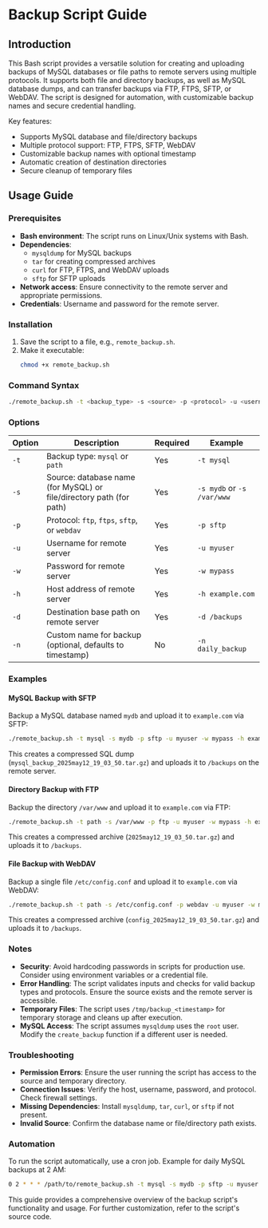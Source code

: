 # Backup Script Guide

## Introduction
This Bash script provides a versatile solution for creating and uploading backups of MySQL databases or file paths to remote servers using multiple protocols. It supports both file and directory backups, as well as MySQL database dumps, and can transfer backups via FTP, FTPS, SFTP, or WebDAV. The script is designed for automation, with customizable backup names and secure credential handling.

Key features:
- Supports MySQL database and file/directory backups
- Multiple protocol support: FTP, FTPS, SFTP, WebDAV
- Customizable backup names with optional timestamp
- Automatic creation of destination directories
- Secure cleanup of temporary files

## Usage Guide

### Prerequisites
- **Bash environment**: The script runs on Linux/Unix systems with Bash.
- **Dependencies**:
  - `mysqldump` for MySQL backups
  - `tar` for creating compressed archives
  - `curl` for FTP, FTPS, and WebDAV uploads
  - `sftp` for SFTP uploads
- **Network access**: Ensure connectivity to the remote server and appropriate permissions.
- **Credentials**: Username and password for the remote server.

### Installation
1. Save the script to a file, e.g., `remote_backup.sh`.
2. Make it executable:
   ```bash
   chmod +x remote_backup.sh
   ```

### Command Syntax
```bash
./remote_backup.sh -t <backup_type> -s <source> -p <protocol> -u <username> -w <password> -h <host> -d <destination> [-n <name>]
```

### Options
| Option | Description | Required | Example |
|--------|-------------|----------|---------|
| `-t` | Backup type: `mysql` or `path` | Yes | `-t mysql` |
| `-s` | Source: database name (for MySQL) or file/directory path (for path) | Yes | `-s mydb` or `-s /var/www` |
| `-p` | Protocol: `ftp`, `ftps`, `sftp`, or `webdav` | Yes | `-p sftp` |
| `-u` | Username for remote server | Yes | `-u myuser` |
| `-w` | Password for remote server | Yes | `-w mypass` |
| `-h` | Host address of remote server | Yes | `-h example.com` |
| `-d` | Destination base path on remote server | Yes | `-d /backups` |
| `-n` | Custom name for backup (optional, defaults to timestamp) | No | `-n daily_backup` |

### Examples

#### MySQL Backup with SFTP
Backup a MySQL database named `mydb` and upload it to `example.com` via SFTP:
```bash
./remote_backup.sh -t mysql -s mydb -p sftp -u myuser -w mypass -h example.com -d /backups -n mysql_backup
```
This creates a compressed SQL dump (`mysql_backup_2025may12_19_03_50.tar.gz`) and uploads it to `/backups` on the remote server.

#### Directory Backup with FTP
Backup the directory `/var/www` and upload it to `example.com` via FTP:
```bash
./remote_backup.sh -t path -s /var/www -p ftp -u myuser -w mypass -h example.com -d /backups
```
This creates a compressed archive (`2025may12_19_03_50.tar.gz`) and uploads it to `/backups`.

#### File Backup with WebDAV
Backup a single file `/etc/config.conf` and upload it to `example.com` via WebDAV:
```bash
./remote_backup.sh -t path -s /etc/config.conf -p webdav -u myuser -w mypass -h example.com -d /backups -n config
```
This creates a compressed archive (`config_2025may12_19_03_50.tar.gz`) and uploads it to `/backups`.

### Notes
- **Security**: Avoid hardcoding passwords in scripts for production use. Consider using environment variables or a credential file.
- **Error Handling**: The script validates inputs and checks for valid backup types and protocols. Ensure the source exists and the remote server is accessible.
- **Temporary Files**: The script uses `/tmp/backup_<timestamp>` for temporary storage and cleans up after execution.
- **MySQL Access**: The script assumes `mysqldump` uses the `root` user. Modify the `create_backup` function if a different user is needed.

### Troubleshooting
- **Permission Errors**: Ensure the user running the script has access to the source and temporary directory.
- **Connection Issues**: Verify the host, username, password, and protocol. Check firewall settings.
- **Missing Dependencies**: Install `mysqldump`, `tar`, `curl`, or `sftp` if not present.
- **Invalid Source**: Confirm the database name or file/directory path exists.

### Automation
To run the script automatically, use a cron job. Example for daily MySQL backups at 2 AM:
```bash
0 2 * * * /path/to/remote_backup.sh -t mysql -s mydb -p sftp -u myuser -w mypass -h example.com -d /backups -n daily
```

This guide provides a comprehensive overview of the backup script's functionality and usage. For further customization, refer to the script's source code.